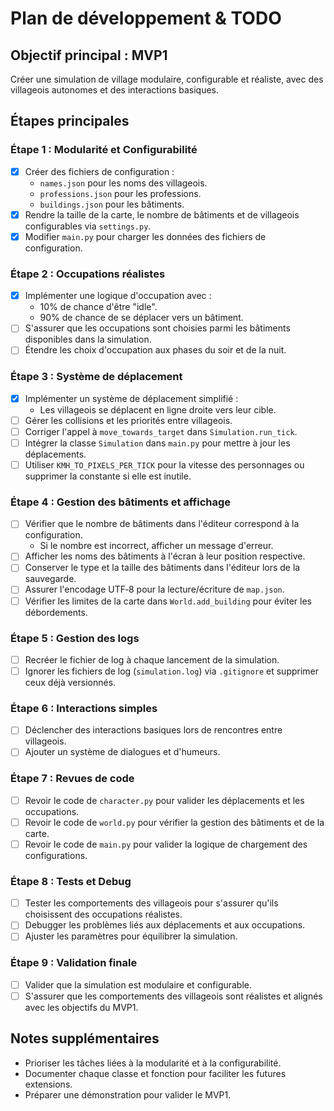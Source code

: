 # Plan de développement & TODO

## Objectif principal : MVP1
Créer une simulation de village modulaire, configurable et réaliste, avec des villageois autonomes et des interactions basiques.

## Étapes principales

### Étape 1 : Modularité et Configurabilité
- [x] Créer des fichiers de configuration :
  - `names.json` pour les noms des villageois.
  - `professions.json` pour les professions.
  - `buildings.json` pour les bâtiments.
- [x] Rendre la taille de la carte, le nombre de bâtiments et de villageois configurables via `settings.py`.
- [x] Modifier `main.py` pour charger les données des fichiers de configuration.

### Étape 2 : Occupations réalistes
- [x] Implémenter une logique d'occupation avec :
  - 10% de chance d'être "idle".
  - 90% de chance de se déplacer vers un bâtiment.
- [ ] S'assurer que les occupations sont choisies parmi les bâtiments disponibles dans la simulation.
- [ ] Étendre les choix d'occupation aux phases du soir et de la nuit.

### Étape 3 : Système de déplacement
- [x] Implémenter un système de déplacement simplifié :
  - Les villageois se déplacent en ligne droite vers leur cible.
- [ ] Gérer les collisions et les priorités entre villageois.
- [ ] Corriger l'appel à `move_towards_target` dans `Simulation.run_tick`.
- [ ] Intégrer la classe `Simulation` dans `main.py` pour mettre à jour les déplacements.
- [ ] Utiliser `KMH_TO_PIXELS_PER_TICK` pour la vitesse des personnages ou supprimer la constante si elle est inutile.

### Étape 4 : Gestion des bâtiments et affichage
- [ ] Vérifier que le nombre de bâtiments dans l'éditeur correspond à la configuration.
  - Si le nombre est incorrect, afficher un message d'erreur.
- [ ] Afficher les noms des bâtiments à l'écran à leur position respective.
- [ ] Conserver le type et la taille des bâtiments dans l'éditeur lors de la sauvegarde.
- [ ] Assurer l'encodage UTF‑8 pour la lecture/écriture de `map.json`.
- [ ] Vérifier les limites de la carte dans `World.add_building` pour éviter les débordements.

### Étape 5 : Gestion des logs
- [ ] Recréer le fichier de log à chaque lancement de la simulation.
- [ ] Ignorer les fichiers de log (`simulation.log`) via `.gitignore` et supprimer ceux déjà versionnés.

### Étape 6 : Interactions simples
- [ ] Déclencher des interactions basiques lors de rencontres entre villageois.
- [ ] Ajouter un système de dialogues et d'humeurs.

### Étape 7 : Revues de code
- [ ] Revoir le code de `character.py` pour valider les déplacements et les occupations.
- [ ] Revoir le code de `world.py` pour vérifier la gestion des bâtiments et de la carte.
- [ ] Revoir le code de `main.py` pour valider la logique de chargement des configurations.

### Étape 8 : Tests et Debug
- [ ] Tester les comportements des villageois pour s'assurer qu'ils choisissent des occupations réalistes.
- [ ] Debugger les problèmes liés aux déplacements et aux occupations.
- [ ] Ajuster les paramètres pour équilibrer la simulation.

### Étape 9 : Validation finale
- [ ] Valider que la simulation est modulaire et configurable.
- [ ] S'assurer que les comportements des villageois sont réalistes et alignés avec les objectifs du MVP1.

## Notes supplémentaires
- Prioriser les tâches liées à la modularité et à la configurabilité.
- Documenter chaque classe et fonction pour faciliter les futures extensions.
- Préparer une démonstration pour valider le MVP1.
